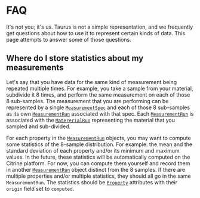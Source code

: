 # FAQ

It's not you; it's us.
Taurus is not a simple representation, and
we frequently get questions about how to use it to represent certain kinds of data.
This page attempts to answer some of those questions.

## Where do I store statistics about my measurements

Let's say that you have data for the same kind of measurement being repeated multiple times.
For example, you take a sample from your material, subdivide it 8 times, and perform the
same measurement on each of those 8 sub-samples.
The measurement that you are performing can be represented by a single
[`MeasurementSpec`](../Specification/Objects/#measurement-spec)
and each of those 8 sub-samples as its own
[`MeasurementRun`](../Specification/Objects/#measurement-run)
associated with that spec.
Each
[`MeasurementRun`](../Specification/Objects/#measurement-run)
is associated with the
[`MatererialRun`](../Specification/Objects/#measurement-run)
representing the material that you sampled and sub-divided.

For each property in the
[`MeasurementRun`](../Specification/Objects/#measurement-run)
objects, you may want to compute some statistics of the 8-sample distribution.
For example: the mean and the standard deviation of each property and/or its minimum and maximum values.
In the future, these statistics will be automatically computed on the Citrine platform.
For now, you can compute them yourself and record them in another
[`MeasurementRun`](../Specification/Objects/#measurement-run)
object distinct from the 8 samples.
If there are multiple properties and/or multiple statistics, they should all go in the same `MeasurementRun`.
The statistics should be
[`Property`](../Specification/Attributes/#property)
attributes with their `origin` field set to `computed`.
